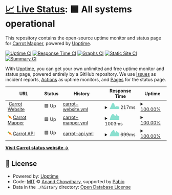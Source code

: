 # [📈 Live Status](https://status.carrot.ac.uk/): <!--live status--> **🟩 All systems operational**

This repository contains the open-source uptime monitor and status page for [Carrot Mapper](https://carrot.ac.uk/), powered by [Upptime](https://github.com/upptime/upptime).

[![Uptime CI](https://github.com/health-informatics-uon/carrot-status/workflows/Uptime%20CI/badge.svg)](https://github.com/health-informatics-uon/carrot-status/actions?query=workflow%3A%22Uptime+CI%22)
[![Response Time CI](https://github.com/health-informatics-uon/carrot-status/workflows/Response%20Time%20CI/badge.svg)](https://github.com/health-informatics-uon/carrot-status/actions?query=workflow%3A%22Response+Time+CI%22)
[![Graphs CI](https://github.com/health-informatics-uon/carrot-status/workflows/Graphs%20CI/badge.svg)](https://github.com/health-informatics-uon/carrot-status/actions?query=workflow%3A%22Graphs+CI%22)
[![Static Site CI](https://github.com/health-informatics-uon/carrot-status/workflows/Static%20Site%20CI/badge.svg)](https://github.com/health-informatics-uon/carrot-status/actions?query=workflow%3A%22Static+Site+CI%22)
[![Summary CI](https://github.com/health-informatics-uon/carrot-status/workflows/Summary%20CI/badge.svg)](https://github.com/health-informatics-uon/carrot-status/actions?query=workflow%3A%22Summary+CI%22)

With [Upptime](https://upptime.js.org), you can get your own unlimited and free uptime monitor and status page, powered entirely by a GitHub repository. We use [Issues](https://github.com/upptime/upptime/issues) as incident reports, [Actions](https://github.com/health-informatics-uon/carrot-status/actions) as uptime monitors, and [Pages](https://upptime.github.io/upptime) for the status page.

<!--start: status pages-->
<!-- This summary is generated by Upptime (https://github.com/upptime/upptime) -->
<!-- Do not edit this manually, your changes will be overwritten -->
<!-- prettier-ignore -->
| URL | Status | History | Response Time | Uptime |
| --- | ------ | ------- | ------------- | ------ |
| <img alt="" src="https://icons.duckduckgo.com/ip3/carrot.ac.uk.ico" height="13"> [Carrot Website](https://carrot.ac.uk) | 🟩 Up | [carrot-website.yml](https://github.com/Health-Informatics-UoN/carrot-status/commits/HEAD/history/carrot-website.yml) | <details><summary><img alt="Response time graph" src="./graphs/carrot-website/response-time-week.png" height="20"> 217ms</summary><br><a href="https://status.carrot.ac.uk/history/carrot-website"><img alt="Response time 332" src="https://img.shields.io/endpoint?url=https%3A%2F%2Fraw.githubusercontent.com%2FHealth-Informatics-UoN%2Fcarrot-status%2FHEAD%2Fapi%2Fcarrot-website%2Fresponse-time.json"></a><br><a href="https://status.carrot.ac.uk/history/carrot-website"><img alt="24-hour response time 189" src="https://img.shields.io/endpoint?url=https%3A%2F%2Fraw.githubusercontent.com%2FHealth-Informatics-UoN%2Fcarrot-status%2FHEAD%2Fapi%2Fcarrot-website%2Fresponse-time-day.json"></a><br><a href="https://status.carrot.ac.uk/history/carrot-website"><img alt="7-day response time 217" src="https://img.shields.io/endpoint?url=https%3A%2F%2Fraw.githubusercontent.com%2FHealth-Informatics-UoN%2Fcarrot-status%2FHEAD%2Fapi%2Fcarrot-website%2Fresponse-time-week.json"></a><br><a href="https://status.carrot.ac.uk/history/carrot-website"><img alt="30-day response time 242" src="https://img.shields.io/endpoint?url=https%3A%2F%2Fraw.githubusercontent.com%2FHealth-Informatics-UoN%2Fcarrot-status%2FHEAD%2Fapi%2Fcarrot-website%2Fresponse-time-month.json"></a><br><a href="https://status.carrot.ac.uk/history/carrot-website"><img alt="1-year response time 332" src="https://img.shields.io/endpoint?url=https%3A%2F%2Fraw.githubusercontent.com%2FHealth-Informatics-UoN%2Fcarrot-status%2FHEAD%2Fapi%2Fcarrot-website%2Fresponse-time-year.json"></a></details> | <details><summary><a href="https://status.carrot.ac.uk/history/carrot-website">100.00%</a></summary><a href="https://status.carrot.ac.uk/history/carrot-website"><img alt="All-time uptime 100.00%" src="https://img.shields.io/endpoint?url=https%3A%2F%2Fraw.githubusercontent.com%2FHealth-Informatics-UoN%2Fcarrot-status%2FHEAD%2Fapi%2Fcarrot-website%2Fuptime.json"></a><br><a href="https://status.carrot.ac.uk/history/carrot-website"><img alt="24-hour uptime 100.00%" src="https://img.shields.io/endpoint?url=https%3A%2F%2Fraw.githubusercontent.com%2FHealth-Informatics-UoN%2Fcarrot-status%2FHEAD%2Fapi%2Fcarrot-website%2Fuptime-day.json"></a><br><a href="https://status.carrot.ac.uk/history/carrot-website"><img alt="7-day uptime 100.00%" src="https://img.shields.io/endpoint?url=https%3A%2F%2Fraw.githubusercontent.com%2FHealth-Informatics-UoN%2Fcarrot-status%2FHEAD%2Fapi%2Fcarrot-website%2Fuptime-week.json"></a><br><a href="https://status.carrot.ac.uk/history/carrot-website"><img alt="30-day uptime 100.00%" src="https://img.shields.io/endpoint?url=https%3A%2F%2Fraw.githubusercontent.com%2FHealth-Informatics-UoN%2Fcarrot-status%2FHEAD%2Fapi%2Fcarrot-website%2Fuptime-month.json"></a><br><a href="https://status.carrot.ac.uk/history/carrot-website"><img alt="1-year uptime 100.00%" src="https://img.shields.io/endpoint?url=https%3A%2F%2Fraw.githubusercontent.com%2FHealth-Informatics-UoN%2Fcarrot-status%2FHEAD%2Fapi%2Fcarrot-website%2Fuptime-year.json"></a></details>
| <img alt="" src="https://raw.githubusercontent.com/Health-Informatics-UoN/carrot-status/refs/heads/master/assets/logo.svg" height="13"> [Carrot Mapper](https://mapper.carrot.ac.uk) | 🟩 Up | [carrot-mapper.yml](https://github.com/Health-Informatics-UoN/carrot-status/commits/HEAD/history/carrot-mapper.yml) | <details><summary><img alt="Response time graph" src="./graphs/carrot-mapper/response-time-week.png" height="20"> 1003ms</summary><br><a href="https://status.carrot.ac.uk/history/carrot-mapper"><img alt="Response time 967" src="https://img.shields.io/endpoint?url=https%3A%2F%2Fraw.githubusercontent.com%2FHealth-Informatics-UoN%2Fcarrot-status%2FHEAD%2Fapi%2Fcarrot-mapper%2Fresponse-time.json"></a><br><a href="https://status.carrot.ac.uk/history/carrot-mapper"><img alt="24-hour response time 829" src="https://img.shields.io/endpoint?url=https%3A%2F%2Fraw.githubusercontent.com%2FHealth-Informatics-UoN%2Fcarrot-status%2FHEAD%2Fapi%2Fcarrot-mapper%2Fresponse-time-day.json"></a><br><a href="https://status.carrot.ac.uk/history/carrot-mapper"><img alt="7-day response time 1003" src="https://img.shields.io/endpoint?url=https%3A%2F%2Fraw.githubusercontent.com%2FHealth-Informatics-UoN%2Fcarrot-status%2FHEAD%2Fapi%2Fcarrot-mapper%2Fresponse-time-week.json"></a><br><a href="https://status.carrot.ac.uk/history/carrot-mapper"><img alt="30-day response time 1021" src="https://img.shields.io/endpoint?url=https%3A%2F%2Fraw.githubusercontent.com%2FHealth-Informatics-UoN%2Fcarrot-status%2FHEAD%2Fapi%2Fcarrot-mapper%2Fresponse-time-month.json"></a><br><a href="https://status.carrot.ac.uk/history/carrot-mapper"><img alt="1-year response time 967" src="https://img.shields.io/endpoint?url=https%3A%2F%2Fraw.githubusercontent.com%2FHealth-Informatics-UoN%2Fcarrot-status%2FHEAD%2Fapi%2Fcarrot-mapper%2Fresponse-time-year.json"></a></details> | <details><summary><a href="https://status.carrot.ac.uk/history/carrot-mapper">100.00%</a></summary><a href="https://status.carrot.ac.uk/history/carrot-mapper"><img alt="All-time uptime 100.00%" src="https://img.shields.io/endpoint?url=https%3A%2F%2Fraw.githubusercontent.com%2FHealth-Informatics-UoN%2Fcarrot-status%2FHEAD%2Fapi%2Fcarrot-mapper%2Fuptime.json"></a><br><a href="https://status.carrot.ac.uk/history/carrot-mapper"><img alt="24-hour uptime 100.00%" src="https://img.shields.io/endpoint?url=https%3A%2F%2Fraw.githubusercontent.com%2FHealth-Informatics-UoN%2Fcarrot-status%2FHEAD%2Fapi%2Fcarrot-mapper%2Fuptime-day.json"></a><br><a href="https://status.carrot.ac.uk/history/carrot-mapper"><img alt="7-day uptime 100.00%" src="https://img.shields.io/endpoint?url=https%3A%2F%2Fraw.githubusercontent.com%2FHealth-Informatics-UoN%2Fcarrot-status%2FHEAD%2Fapi%2Fcarrot-mapper%2Fuptime-week.json"></a><br><a href="https://status.carrot.ac.uk/history/carrot-mapper"><img alt="30-day uptime 100.00%" src="https://img.shields.io/endpoint?url=https%3A%2F%2Fraw.githubusercontent.com%2FHealth-Informatics-UoN%2Fcarrot-status%2FHEAD%2Fapi%2Fcarrot-mapper%2Fuptime-month.json"></a><br><a href="https://status.carrot.ac.uk/history/carrot-mapper"><img alt="1-year uptime 100.00%" src="https://img.shields.io/endpoint?url=https%3A%2F%2Fraw.githubusercontent.com%2FHealth-Informatics-UoN%2Fcarrot-status%2FHEAD%2Fapi%2Fcarrot-mapper%2Fuptime-year.json"></a></details>
| <img alt="" src="https://raw.githubusercontent.com/Health-Informatics-UoN/carrot-status/refs/heads/master/assets/logo.svg" height="13"> [Carrot API](https://api.carrot.ac.uk/admin/) | 🟩 Up | [carrot-api.yml](https://github.com/Health-Informatics-UoN/carrot-status/commits/HEAD/history/carrot-api.yml) | <details><summary><img alt="Response time graph" src="./graphs/carrot-api/response-time-week.png" height="20"> 699ms</summary><br><a href="https://status.carrot.ac.uk/history/carrot-api"><img alt="Response time 688" src="https://img.shields.io/endpoint?url=https%3A%2F%2Fraw.githubusercontent.com%2FHealth-Informatics-UoN%2Fcarrot-status%2FHEAD%2Fapi%2Fcarrot-api%2Fresponse-time.json"></a><br><a href="https://status.carrot.ac.uk/history/carrot-api"><img alt="24-hour response time 572" src="https://img.shields.io/endpoint?url=https%3A%2F%2Fraw.githubusercontent.com%2FHealth-Informatics-UoN%2Fcarrot-status%2FHEAD%2Fapi%2Fcarrot-api%2Fresponse-time-day.json"></a><br><a href="https://status.carrot.ac.uk/history/carrot-api"><img alt="7-day response time 699" src="https://img.shields.io/endpoint?url=https%3A%2F%2Fraw.githubusercontent.com%2FHealth-Informatics-UoN%2Fcarrot-status%2FHEAD%2Fapi%2Fcarrot-api%2Fresponse-time-week.json"></a><br><a href="https://status.carrot.ac.uk/history/carrot-api"><img alt="30-day response time 681" src="https://img.shields.io/endpoint?url=https%3A%2F%2Fraw.githubusercontent.com%2FHealth-Informatics-UoN%2Fcarrot-status%2FHEAD%2Fapi%2Fcarrot-api%2Fresponse-time-month.json"></a><br><a href="https://status.carrot.ac.uk/history/carrot-api"><img alt="1-year response time 688" src="https://img.shields.io/endpoint?url=https%3A%2F%2Fraw.githubusercontent.com%2FHealth-Informatics-UoN%2Fcarrot-status%2FHEAD%2Fapi%2Fcarrot-api%2Fresponse-time-year.json"></a></details> | <details><summary><a href="https://status.carrot.ac.uk/history/carrot-api">100.00%</a></summary><a href="https://status.carrot.ac.uk/history/carrot-api"><img alt="All-time uptime 99.01%" src="https://img.shields.io/endpoint?url=https%3A%2F%2Fraw.githubusercontent.com%2FHealth-Informatics-UoN%2Fcarrot-status%2FHEAD%2Fapi%2Fcarrot-api%2Fuptime.json"></a><br><a href="https://status.carrot.ac.uk/history/carrot-api"><img alt="24-hour uptime 100.00%" src="https://img.shields.io/endpoint?url=https%3A%2F%2Fraw.githubusercontent.com%2FHealth-Informatics-UoN%2Fcarrot-status%2FHEAD%2Fapi%2Fcarrot-api%2Fuptime-day.json"></a><br><a href="https://status.carrot.ac.uk/history/carrot-api"><img alt="7-day uptime 100.00%" src="https://img.shields.io/endpoint?url=https%3A%2F%2Fraw.githubusercontent.com%2FHealth-Informatics-UoN%2Fcarrot-status%2FHEAD%2Fapi%2Fcarrot-api%2Fuptime-week.json"></a><br><a href="https://status.carrot.ac.uk/history/carrot-api"><img alt="30-day uptime 100.00%" src="https://img.shields.io/endpoint?url=https%3A%2F%2Fraw.githubusercontent.com%2FHealth-Informatics-UoN%2Fcarrot-status%2FHEAD%2Fapi%2Fcarrot-api%2Fuptime-month.json"></a><br><a href="https://status.carrot.ac.uk/history/carrot-api"><img alt="1-year uptime 99.01%" src="https://img.shields.io/endpoint?url=https%3A%2F%2Fraw.githubusercontent.com%2FHealth-Informatics-UoN%2Fcarrot-status%2FHEAD%2Fapi%2Fcarrot-api%2Fuptime-year.json"></a></details>

<!--end: status pages-->

[**Visit Carrot status website →**](https://status.carrot.ac.uk/)

## 📄 License

- Powered by: [Upptime](https://github.com/upptime/upptime)
- Code: [MIT](./LICENSE) © [Anand Chowdhary](https://anandchowdhary.com), supported by [Pabio](https://pabio.com)
- Data in the `./history` directory: [Open Database License](https://opendatacommons.org/licenses/odbl/1-0/)
